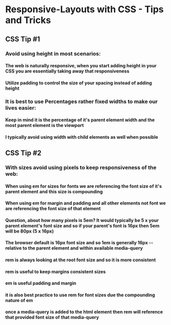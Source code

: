 # Responsive-Layouts with CSS - Tips and Tricks
## CSS Tip #1 
### Avoid using height in most scenarios:
#### The web is naturally responsive, when you start adding height in your CSS you are essentially taking away that responsiveness
#### Utilize padding to control the size of your spacing instead of adding height
### It is best to use Percentages rather fixed widths to make our lives easier:
#### Keep in mind it is the percentage of it's parent element width and the most parent element is the viewport 
#### I typically avoid using width with child elements as well when possible
## CSS Tip #2
### With sizes avoid using pixels to keep responsiveness of the web:
#### When using em for sizes for fonts we are referencing the font size of it's parent element and this size is compounding 
#### When using em for margin and padding and all other elements not font we are referencing the font size of that element 
#### Question, about how many pixels is 5em? It would typically be 5 x your parent element's font size and so if your parent's font is 16px then 5em will be 80px (5 x 16px)
#### The browser default is 16px font size and so 1em is generally 16px -- relative to the parent element and within available media-query 
#### rem is always looking at the root font size and so it is more consistent 
#### rem is useful to keep margins consistent sizes 
#### em is useful padding and margin 
#### it is also best practice to use rem for font sizes due the compounding nature of em
#### once a media-query is added to the html element then rem will reference that provided font size of that media-query 
